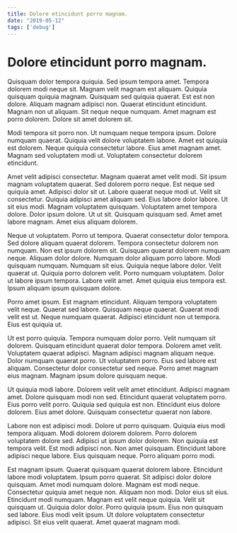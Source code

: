 ```yaml
---
title: Dolore etincidunt porro magnam.
date: "2019-05-12"
tags: ['debug']
---
```


# Dolore etincidunt porro magnam.

Quisquam dolor tempora quiquia. Sed ipsum tempora amet. Tempora dolorem modi neque sit. Magnam velit magnam est aliquam. Quiquia quisquam quiquia magnam. Quisquam sed quiquia quaerat. Est est non dolore. Aliquam magnam adipisci non. Quaerat etincidunt etincidunt. Magnam non ut aliquam. Sit neque neque numquam. Amet magnam est porro dolorem. Dolore sit amet dolorem sit.

Modi tempora sit porro non. Ut numquam neque tempora ipsum. Dolore numquam quaerat. Quiquia velit dolore voluptatem labore. Amet est quiquia est dolorem. Neque quiquia consectetur labore. Eius amet magnam amet. Magnam sed voluptatem modi ut. Voluptatem consectetur dolorem etincidunt.

Amet velit adipisci consectetur. Magnam quaerat amet velit modi. Sit ipsum magnam voluptatem quaerat. Sed dolorem porro neque. Est neque sed quiquia amet. Adipisci dolor sit ut. Labore quaerat neque modi ut. Velit sit consectetur. Quiquia adipisci amet aliquam sed. Eius labore dolor labore. Ut sit eius modi. Magnam voluptatem quisquam. Voluptatem amet tempora dolore. Dolor ipsum dolore. Ut ut sit. Quisquam quisquam sed. Amet amet labore magnam. Amet eius aliquam dolorem.

Neque ut voluptatem. Porro ut tempora. Quaerat consectetur dolor tempora. Sed dolore aliquam quaerat dolorem. Tempora consectetur dolorem non numquam. Non est ipsum dolorem sit. Quisquam quaerat dolorem numquam neque. Aliquam dolor dolore. Numquam dolor aliquam porro labore. Modi quisquam numquam. Numquam sit eius. Quiquia neque labore dolor. Velit quaerat ut. Quiquia porro dolorem velit. Porro numquam voluptatem. Dolor ut labore ipsum tempora. Labore velit amet. Amet quiquia eius tempora est. Ipsum aliquam ipsum quisquam dolore.

Porro amet ipsum. Est magnam etincidunt. Aliquam tempora voluptatem velit neque. Quaerat sed labore. Quisquam neque quaerat. Quaerat modi velit est ut. Neque numquam quaerat. Adipisci etincidunt non ut tempora. Eius est quiquia ut.

Ut est porro quiquia. Tempora numquam dolor porro. Velit numquam sit dolorem. Quisquam etincidunt quaerat dolor tempora. Dolorem amet velit. Voluptatem quaerat adipisci. Magnam adipisci magnam aliquam neque. Dolor numquam quaerat porro. Ut voluptatem porro. Eius sed labore est aliquam. Consectetur dolor consectetur sed neque. Porro amet magnam eius magnam. Magnam ipsum dolore quisquam neque.

Ut quiquia modi labore. Dolorem velit velit amet etincidunt. Adipisci magnam amet. Dolore quisquam modi non sed. Etincidunt quaerat voluptatem porro. Eius porro velit porro. Quiquia sed quiquia est non. Etincidunt eius dolore dolorem. Eius amet dolore. Quisquam consectetur quaerat non labore.

Labore non est adipisci modi. Dolore ut porro quisquam. Quiquia eius modi tempora aliquam. Modi dolorem dolorem dolorem. Porro dolorem voluptatem dolore sed. Adipisci ut ipsum dolor dolorem. Non quiquia est tempora velit. Est modi adipisci non. Non amet quisquam. Etincidunt labore adipisci neque labore. Eius quisquam neque. Porro aliquam porro modi.

Est magnam ipsum. Quaerat quisquam quaerat dolorem labore. Etincidunt labore modi voluptatem. Ipsum porro quaerat. Sit adipisci dolor dolore quisquam. Amet modi numquam dolore. Magnam est modi neque. Consectetur quiquia amet neque non. Aliquam non modi. Dolor eius sit eius. Etincidunt modi numquam. Magnam est velit neque quiquia. Velit sit quisquam ut. Quiquia dolor dolor. Porro quiquia ipsum. Eius non quisquam sed labore. Eius modi velit ipsum. Ut dolore voluptatem consectetur adipisci. Sit eius velit quaerat. Amet quaerat magnam modi.
